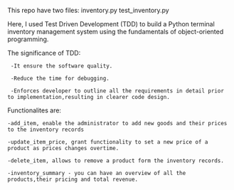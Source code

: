 This repo have two files:
     inventory.py
     test_inventory.py

Here, I used Test Driven Development (TDD) to build a Python terminal inventory management system using the fundamentals of object-oriented programming.

The significance of TDD:

     -It ensure the software quality.
     
     -Reduce the time for debugging.
     
     -Enforces developer to outline all the requirements in detail prior to implementation,resulting in clearer code design.
     
Functionalites are:

    -add_item, enable the administrator to add new goods and their prices to the inventory records
    
    -update_item_price, grant functionality to set a new price of a product as prices changes overtime.
    
    -delete_item, allows to remove a product form the inventory records.
    
    -inventory_summary - you can have an overview of all the products,their pricing and total revenue.


